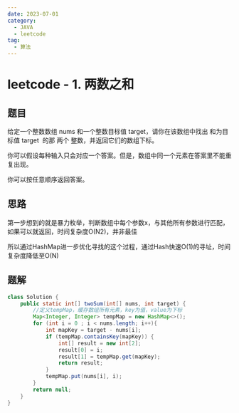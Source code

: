 ```yaml
---
date: 2023-07-01
category:
  - JAVA
  - leetcode
tag:
  - 算法
---
```


# leetcode - 1. 两数之和

## 题目

给定一个整数数组 nums 和一个整数目标值 target，请你在该数组中找出 和为目标值 target  的那 两个 整数，并返回它们的数组下标。

你可以假设每种输入只会对应一个答案。但是，数组中同一个元素在答案里不能重复出现。

你可以按任意顺序返回答案。

## 思路

第一步想到的就是暴力枚举，判断数组中每个参数x，与其他所有参数进行匹配，如果可以就返回，时间复杂度O(N2)，并非最佳

所以通过HashMap进一步优化寻找的这个过程，通过Hash快速O(1)的寻址，时间复杂度降低至O(N)

## 题解

```java
class Solution {
    public static int[] twoSum(int[] nums, int target) {
        //定义tempMap，缓存数组所有元素，key为值，value为下标
        Map<Integer, Integer> tempMap = new HashMap<>();
        for (int i = 0 ; i < nums.length; i++){
            int mapKey = target - nums[i];
            if (tempMap.containsKey(mapKey)) {
                int[] result = new int[2];
                result[0] = i;
                result[1] = tempMap.get(mapKey);
                return result;
            }
            tempMap.put(nums[i], i);
        }
        return null;
    }
}
```